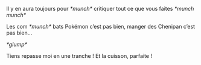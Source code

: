 Il y en aura toujours pour _\*munch\*_ critiquer tout ce que vous faites _\*munch munch\*_

Les com _\*munch\*_ bats Pokémon c’est pas bien, manger des Chenipan c’est pas bien…

_\*glump\*_

Tiens repasse moi en une tranche ! Et la cuisson, parfaite !
